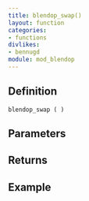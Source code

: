 ```yaml
---
title: blendop_swap()
layout: function
categories:
- functions
divlikes:
- bennugd
module: mod_blendop
---
```


## Definition

    blendop_swap ( )

## Parameters

## Returns

## Example
